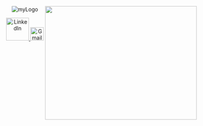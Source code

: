 
<p align="center">
    <img href="https://github.com/pedromaranini" src="https://i.ibb.co/pn7Q2P5/myLogo.jpg" alt="myLogo" border="0">
    <img href="https://github.com/pedromaranini" align="right" width="400" height="300" src="https://media.giphy.com/media/iIqmM5tTjmpOB9mpbn/source.gif" />
</p>

<p align="center">
    <a href="https://www.linkedin.com/in/pedromaranini30/">
        <img alt="LinkedIn" width="60px" src="https://w7.pngwing.com/pngs/190/949/png-transparent-linkedin-social-media-lead-generation-marketing-about-me-creative-business-blue-text-trademark.png"/>
    </a>
    <a href="mailto:pedrolucasmaranini30@gmail.com">
        <img alt="Gmail" width="35px" src="https://img1.gratispng.com/20180320/dfq/kisspng-gmail-computer-icons-mobile-phones-logo-icon-gmail-symbol-5ab1a55de85888.3080917615215916459517.jpg"/>
    </a>
</p>



